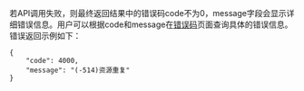 若API调用失败，则最终返回结果中的错误码code不为0，message字段会显示详细错误信息。用户可以根据code和message在[错误码](/doc/api/255/错误码)页面查询具体的错误信息。
错误返回示例如下：

```
{
    "code": 4000,
    "message": "(-514)资源重复"
}
```